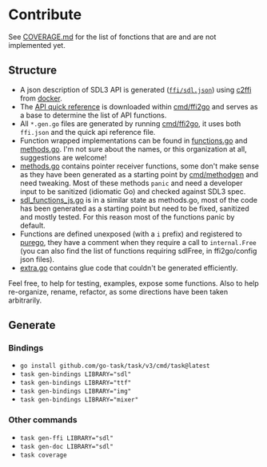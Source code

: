 # Contribute

See [COVERAGE.md](COVERAGE.md) for the list of fonctions that are and are not implemented yet.

## Structure

- A json description of SDL3 API is generated ([`ffi/sdl.json`](cmd/ffi2go/ffi/sdl.json)) using [c2ffi](https://github.com/rpav/c2ffi) from [docker](Dockerfile).
- The [API quick reference](https://wiki.libsdl.org/SDL3/QuickReference) is downloaded within [cmd/ffi2go](cmd/ffi2go/) and serves as a base to determine the list of API functions.
- All `*.gen.go` files are generated by running [cmd/ffi2go](cmd/ffi2go/), it uses both `ffi.json` and the quick api reference file.
- Function wrapped implementations can be found in [functions.go](functions.go) and [methods.go](methods.go). I'm not sure about the names, or this organization at all, suggestions are welcome!
- [methods.go](methods.go) contains pointer receiver functions, some don't make sense as they have been generated as a starting point by [cmd/methodgen](cmd/methodgen/) and need tweaking. Most of these methods `panic` and need a developer input to be sanitized (idiomatic Go) and checked against SDL3 spec.
- [sdl_functions_js.go](sdl_functions_js.go) is in a similar state as methods.go, most of the code has been generated as a starting point but need to be fixed, sanitized and mostly tested. For this reason most of the functions panic by default.
- Functions are defined unexposed (with a `i` prefix) and registered to [purego](https://github.com/ebitengine/purego), they have a comment when they require a call to `internal.Free` (you can also find the list of functions requiring sdlFree, in ffi2go/config json files).
- [extra.go](extra.go) contains glue code that couldn't be generated efficiently.

Feel free, to help for testing, examples, expose some functions.
Also to help re-organize, rename, refactor, as some directions have been taken arbitrarily.

## Generate

### Bindings
- `go install github.com/go-task/task/v3/cmd/task@latest`
- `task gen-bindings LIBRARY="sdl"`
- `task gen-bindings LIBRARY="ttf"`
- `task gen-bindings LIBRARY="img"`
- `task gen-bindings LIBRARY="mixer"`

### Other commands
- `task gen-ffi LIBRARY="sdl"`
- `task gen-doc LIBRARY="sdl"`
- `task coverage`